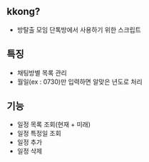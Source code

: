 ## kkong?
- 방탈출 모임 단톡방에서 사용하기 위한 스크립트

## 특징
- 채팅방별 목록 관리
- 월일(ex : 0730)만 입력하면 알맞은 년도로 처리

## 기능
- 일정 목록 조회(현재 + 미래)
- 일정 특정일 조회
- 일정 추가
- 일정 삭제
